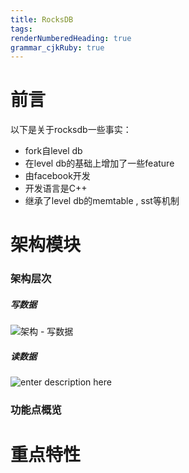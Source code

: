 ```yaml
---
title: RocksDB
tags: 
renderNumberedHeading: true
grammar_cjkRuby: true
---
```

# 前言
以下是关于rocksdb一些事实：
- fork自level db
- 在level db的基础上增加了一些feature
- 由facebook开发
- 开发语言是C++
- 继承了level db的memtable , sst等机制

# 架构模块
### 架构层次
##### 写数据

![架构 - 写数据](https://gitee.com/string_coder_0/xiaoshujiang/raw/master/小书匠/write.jpg)

##### 读数据
![enter description here](https://gitee.com/string_coder_0/xiaoshujiang/raw/master/小书匠/read.jpg)

### 功能点概览



# 重点特性
